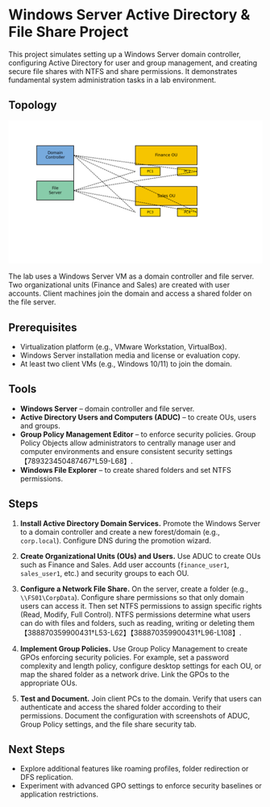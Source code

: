 # Windows Server Active Directory & File Share Project

This project simulates setting up a Windows Server domain controller, configuring Active Directory for user and group management, and creating secure file shares with NTFS and share permissions. It demonstrates fundamental system administration tasks in a lab environment.

## Topology

![Active Directory & File Share Diagram](ad_file_share_diagram.png)

The lab uses a Windows Server VM as a domain controller and file server. Two organizational units (Finance and Sales) are created with user accounts. Client machines join the domain and access a shared folder on the file server.

## Prerequisites

* Virtualization platform (e.g., VMware Workstation, VirtualBox).
* Windows Server installation media and license or evaluation copy.
* At least two client VMs (e.g., Windows 10/11) to join the domain.

## Tools

* **Windows Server** – domain controller and file server.
* **Active Directory Users and Computers (ADUC)** – to create OUs, users and groups.
* **Group Policy Management Editor** – to enforce security policies. Group Policy Objects allow administrators to centrally manage user and computer environments and ensure consistent security settings【789323450487467†L59-L68】.
* **Windows File Explorer** – to create shared folders and set NTFS permissions.

## Steps

1. **Install Active Directory Domain Services.** Promote the Windows Server to a domain controller and create a new forest/domain (e.g., `corp.local`). Configure DNS during the promotion wizard.

2. **Create Organizational Units (OUs) and Users.** Use ADUC to create OUs such as Finance and Sales. Add user accounts (`finance_user1`, `sales_user1`, etc.) and security groups to each OU.

3. **Configure a Network File Share.** On the server, create a folder (e.g., `\\FS01\CorpData`). Configure share permissions so that only domain users can access it. Then set NTFS permissions to assign specific rights (Read, Modify, Full Control). NTFS permissions determine what users can do with files and folders, such as reading, writing or deleting them【388870359900431†L53-L62】【388870359900431†L96-L108】.

4. **Implement Group Policies.** Use Group Policy Management to create GPOs enforcing security policies. For example, set a password complexity and length policy, configure desktop settings for each OU, or map the shared folder as a network drive. Link the GPOs to the appropriate OUs.

5. **Test and Document.** Join client PCs to the domain. Verify that users can authenticate and access the shared folder according to their permissions. Document the configuration with screenshots of ADUC, Group Policy settings, and the file share security tab.

## Next Steps

* Explore additional features like roaming profiles, folder redirection or DFS replication.
* Experiment with advanced GPO settings to enforce security baselines or application restrictions.
